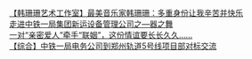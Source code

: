   
[【韩珊珊艺术工作室】最美音乐家韩珊珊：多重身份让我辛苦并快乐](http://www.dianyue.me/archives/061/njzp73mc6kdrucex/)  
[走进中铁一局集团新运设备管理公司之—器之舞](http://www.dianyue.me/archives/058/vvdj5sxs4azmjrdi/)  
[一对“亲密爱人”牵手“联姻”，这份情谊要长长久久……](http://www.dianyue.me/archives/581/cs4x8z1saqvmcdk9/)  
[【综合】中铁一局电务公司到郑州轨道5号线项目部对标交流](http://www.dianyue.me/archives/218/qd1cpzdy2rlek7sg/)